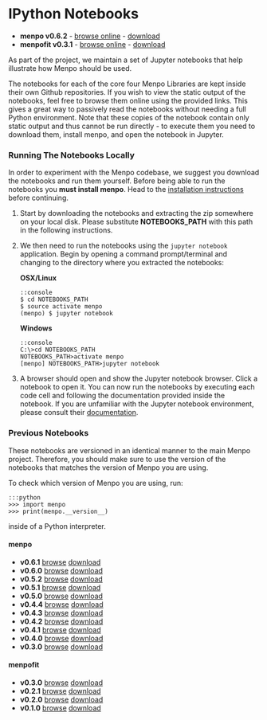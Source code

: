 IPython Notebooks
=================

  - **menpo v0.6.2** - [browse online](http://nbviewer.jupyter.org/github/menpo/menpo-notebooks/tree/v0.6.2/notebooks/) - [download](https://github.com/menpo/menpo-notebooks/archive/v0.6.2.zip)
  - **menpofit v0.3.1** - [browse online](http://nbviewer.jupyter.org/github/menpo/menpofit-notebooks/tree/v0.3.1/notebooks/) - [download](https://github.com/menpo/menpofit-notebooks/archive/v0.3.1.zip)

As part of the project, we maintain a set of Jupyter notebooks that help
illustrate how Menpo should be used.

The notebooks for each of the core four Menpo Libraries are kept inside their
own Github repositories.
If you wish to view the static output of the notebooks, feel free to browse
them online using the provided links. This gives a great way to passively read
the notebooks without needing a full Python environment. Note that these copies
of the notebook contain only static output and thus cannot be run directly - to
execute them you need to download them, install menpo, and open the notebook in
Jupyter.

### Running The Notebooks Locally
In order to experiment with the Menpo codebase, we suggest you download the
notebooks and run them yourself. Before being able to run the notebooks you
**must install menpo**. Head to the
[installation instructions](../installation/index.md) before
continuing.

 1. Start by downloading the notebooks and extracting the zip somewhere on your
    local disk. Please substitute **NOTEBOOKS_PATH** with this path in the
    following instructions.
 2. We then need to run the notebooks using the `jupyter notebook` application.
    Begin by opening a command prompt/terminal and changing to the directory
    where you extracted the notebooks:

    **OSX/Linux**

        ::console
        $ cd NOTEBOOKS_PATH
        $ source activate menpo
        (menpo) $ jupyter notebook

    **Windows**

        ::console
        C:\>cd NOTEBOOKS_PATH
        NOTEBOOKS_PATH>activate menpo
        [menpo] NOTEBOOKS_PATH>jupyter notebook

 3. A browser should open and show the Jupyter notebook browser. Click a
    notebook to open it. You can now run the notebooks by executing each code
    cell and following the documentation provided inside the notebook. If you
    are unfamiliar with the Jupyter notebook environment, please consult
    their [documentation](http://jupyter.org).

### Previous Notebooks
These notebooks are versioned in an identical manner
to the main Menpo project. Therefore, you should make sure to use the version
of the notebooks that matches the version of Menpo you are using.

To check which version of Menpo you are using, run:

    :::python
    >>> import menpo
    >>> print(menpo.__version__)


inside of a Python interpreter.

#### menpo
  - **v0.6.1** [browse](http://nbviewer.jupyter.org/github/menpo/menpo-notebooks/tree/v0.6.1/notebooks/) [download](https://github.com/menpo/menpo-notebooks/archive/v0.6.1.zip)
  - **v0.6.0** [browse](http://nbviewer.jupyter.org/github/menpo/menpo-notebooks/tree/v0.6.0/notebooks/) [download](https://github.com/menpo/menpo-notebooks/archive/v0.6.0.zip)
  - **v0.5.2** [browse](http://nbviewer.jupyter.org/github/menpo/menpo-notebooks/tree/v0.5.2/notebooks/) [download](https://github.com/menpo/menpo-notebooks/archive/v0.5.2.zip)
  - **v0.5.1** [browse](http://nbviewer.jupyter.org/github/menpo/menpo-notebooks/tree/v0.5.1/notebooks/) [download](https://github.com/menpo/menpo-notebooks/archive/v0.5.1.zip)
  - **v0.5.0** [browse](http://nbviewer.jupyter.org/github/menpo/menpo-notebooks/tree/v0.5.0/notebooks/) [download](https://github.com/menpo/menpo-notebooks/archive/v0.5.0.zip)
  - **v0.4.4** [browse](http://nbviewer.jupyter.org/github/menpo/menpo-notebooks/tree/v0.4.4/notebooks/) [download](https://github.com/menpo/menpo-notebooks/archive/v0.4.4.zip)
  - **v0.4.3** [browse](http://nbviewer.jupyter.org/github/menpo/menpo-notebooks/tree/v0.4.3/notebooks/) [download](https://github.com/menpo/menpo-notebooks/archive/v0.4.3.zip)
  - **v0.4.2** [browse](http://nbviewer.jupyter.org/github/menpo/menpo-notebooks/tree/v0.4.2/notebooks/) [download](https://github.com/menpo/menpo-notebooks/archive/v0.4.2.zip)
  - **v0.4.1** [browse](http://nbviewer.jupyter.org/github/menpo/menpo-notebooks/tree/v0.4.1/notebooks/) [download](https://github.com/menpo/menpo-notebooks/archive/v0.4.1.zip)
  - **v0.4.0** [browse](http://nbviewer.jupyter.org/github/menpo/menpo-notebooks/tree/v0.4.0/notebooks/) [download](https://github.com/menpo/menpo-notebooks/archive/v0.4.0.zip)
  - **v0.3.0** [browse](http://nbviewer.jupyter.org/github/menpo/menpo-notebooks/tree/v0.3.0/notebooks/) [download](https://github.com/menpo/menpo-notebooks/archive/v0.3.0.zip)

#### menpofit
  - **v0.3.0** [browse](http://nbviewer.jupyter.org/github/menpo/menpofit-notebooks/tree/v0.3.0/notebooks/) [download](https://github.com/menpo/menpofit-notebooks/archive/v0.3.0.zip)
  - **v0.2.1** [browse](http://nbviewer.jupyter.org/github/menpo/menpofit-notebooks/tree/v0.2.1/notebooks/) [download](https://github.com/menpo/menpofit-notebooks/archive/v0.2.1.zip)
  - **v0.2.0** [browse](http://nbviewer.jupyter.org/github/menpo/menpofit-notebooks/tree/v0.2.0/notebooks/) [download](https://github.com/menpo/menpofit-notebooks/archive/v0.2.0.zip)
  - **v0.1.0** [browse](http://nbviewer.jupyter.org/github/menpo/menpofit-notebooks/tree/v0.1.0/notebooks/) [download](https://github.com/menpo/menpofit-notebooks/archive/v0.1.0.zip)
